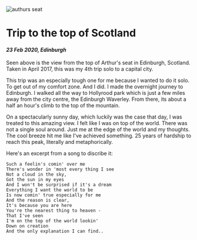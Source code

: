 <img class='img img--left img--grow' src='/posts/photos/arthurs-seat.jpg' alt='authurs seat' title='top of scotland' />

# Trip to the top of Scotland

#### *23 Feb 2020, Edinburgh*

<p />

Seen above is the view from the top of Arthur's seat in Edinburgh, Scotland. Taken in April 2017, this was my 4th trip solo to a capital city.

This trip was an especially tough one for me because I wanted to do it solo. To get out of my comfort zone. And I did. I made the overnight journey to Edinburgh. I walked all the way to Hollyrood park which is just a few miles away from the city centre, the Edinburgh Waverley. From there, its about a half an hour's climb to the top of the mountain.

On a spectacularly sunny day, which luckily was the case that day, I was treated to this amazing view. I felt like I was on top of the world. There was not a single soul around. Just me at the edge of the world and my thoughts. The cool breeze hit me like I've achieved something. 25 years of hardship to reach this peak, literally and metaphorically.

Here's an excerpt from a song to discribe it:

    Such a feelin's comin' over me
    There's wonder in 'most every thing I see
    Not a cloud in the sky,
    Got the sun in my eyes
    And I won't be surprised if it's a dream
    Everything I want the world to be
    Is now comin' true especially for me
    And the reason is clear,
    It's because you are here
    You're the nearest thing to heaven -
    That I've seen
    I'm on the top of the world lookin'
    Down on creation
    And the only explanation I can find..


